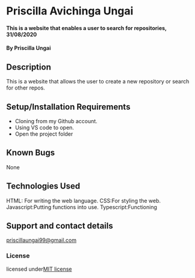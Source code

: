 # Priscilla  Avichinga Ungai
#### This is a website that enables a user to search for repositories, 31/08/2020
#### By **Priscilla Ungai**
## Description
 This is a website that allows the user to create a new repository or search for other repos.
## Setup/Installation Requirements
* Cloning from my Github account. 
* Using VS code to open.
* Open the project folder
## Known Bugs
 None
## Technologies Used
HTML: For writing the web language.
CSS:For styling the web.
Javascript:Putting functions into use.
Typescript:Functioning 
## Support and contact details
priscillaungai99@gmail.com
### License
licensed under[MIT license](LICENSE)
  